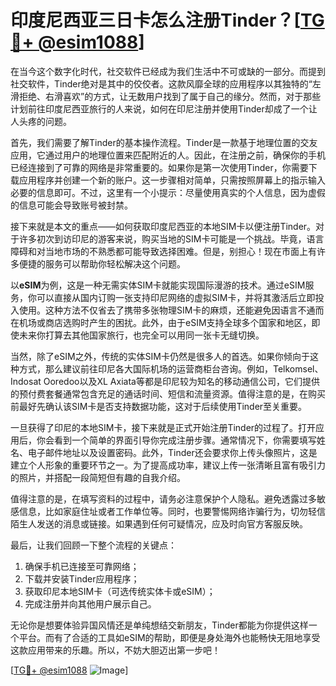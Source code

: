 # 印度尼西亚三日卡怎么注册Tinder？[[TG💪+ @esim1088](https://t.me/s/esim1088)]

在当今这个数字化时代，社交软件已经成为我们生活中不可或缺的一部分。而提到社交软件，Tinder绝对是其中的佼佼者。这款风靡全球的应用程序以其独特的“左滑拒绝、右滑喜欢”的方式，让无数用户找到了属于自己的缘分。然而，对于那些计划前往印度尼西亚旅行的人来说，如何在印尼注册并使用Tinder却成了一个让人头疼的问题。

首先，我们需要了解Tinder的基本操作流程。Tinder是一款基于地理位置的交友应用，它通过用户的地理位置来匹配附近的人。因此，在注册之前，确保你的手机已经连接到了可靠的网络是非常重要的。如果你是第一次使用Tinder，你需要下载应用程序并创建一个新的账户。这一步骤相对简单，只需按照屏幕上的指示输入必要的信息即可。不过，这里有一个小提示：尽量使用真实的个人信息，因为虚假的信息可能会导致账号被封禁。

接下来就是本文的重点——如何获取印度尼西亚的本地SIM卡以便注册Tinder。对于许多初次到访印尼的游客来说，购买当地的SIM卡可能是一个挑战。毕竟，语言障碍和对当地市场的不熟悉都可能导致选择困难。但是，别担心！现在市面上有许多便捷的服务可以帮助你轻松解决这个问题。

以**eSIM**为例，这是一种无需实体SIM卡就能实现国际漫游的技术。通过eSIM服务，你可以直接从国内订购一张支持印尼网络的虚拟SIM卡，并将其激活后立即投入使用。这种方法不仅省去了携带多张物理SIM卡的麻烦，还能避免因语言不通而在机场或商店选购时产生的困扰。此外，由于eSIM支持全球多个国家和地区，即使未来你打算去其他国家旅行，也完全可以用同一张卡无缝切换。

当然，除了eSIM之外，传统的实体SIM卡仍然是很多人的首选。如果你倾向于这种方式，那么建议前往印尼各大国际机场的运营商柜台咨询。例如，Telkomsel、Indosat Ooredoo以及XL Axiata等都是印尼较为知名的移动通信公司，它们提供的预付费套餐通常包含充足的通话时间、短信和流量资源。值得注意的是，在购买前最好先确认该SIM卡是否支持数据功能，这对于后续使用Tinder至关重要。

一旦获得了印尼的本地SIM卡，接下来就是正式开始注册Tinder的过程了。打开应用后，你会看到一个简单的界面引导你完成注册步骤。通常情况下，你需要填写姓名、电子邮件地址以及设置密码。此外，Tinder还会要求你上传头像照片，这是建立个人形象的重要环节之一。为了提高成功率，建议上传一张清晰且富有吸引力的照片，并搭配一段简短但有趣的自我介绍。

值得注意的是，在填写资料的过程中，请务必注意保护个人隐私。避免透露过多敏感信息，比如家庭住址或者工作单位等。同时，也要警惕网络诈骗行为，切勿轻信陌生人发送的消息或链接。如果遇到任何可疑情况，应及时向官方客服反映。

最后，让我们回顾一下整个流程的关键点：
1. 确保手机已连接至可靠网络；
2. 下载并安装Tinder应用程序；
3. 获取印尼本地SIM卡（可选传统实体卡或eSIM）；
4. 完成注册并向其他用户展示自己。

无论你是想要体验异国风情还是单纯想结交新朋友，Tinder都能为你提供这样一个平台。而有了合适的工具如eSIM的帮助，即便是身处海外也能畅快无阻地享受这款应用带来的乐趣。所以，不妨大胆迈出第一步吧！

[[TG💪+ @esim1088](https://t.me/s/esim1088) ![Image](https://i.postimg.cc/4NQfJmqS/Snipaste-2025-05-13-00-14-12.png)]